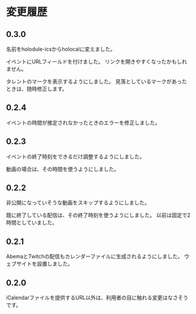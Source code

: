 # 変更履歴

## 0.3.0

名前をholodule-icsからholocalに変えました。

イベントにURLフィールドを付けました。
リンクを開きやすくなったかもしれません。

タレントのマークを表示するようにしました。
見落としているマークがあったときは、随時修正します。

## 0.2.4

イベントの時間が推定されなかったときのエラーを修正しました。

## 0.2.3

イベントの終了時刻をできるだけ調整するようにしました。

動画の場合は、その時間を使うようにしました。

## 0.2.2

非公開になっていそうな動画をスキップするようにしました。

既に終了している配信は、その終了時刻を使うようにしました。
以前は固定で2時間としていました。

## 0.2.1

AbemaとTwitchの配信もカレンダーファイルに生成されるようにしました。
ウェブサイトを設置しました。

## 0.2.0

iCalendarファイルを提供するURL以外は、利用者の目に触れる変更はなさそうです。
